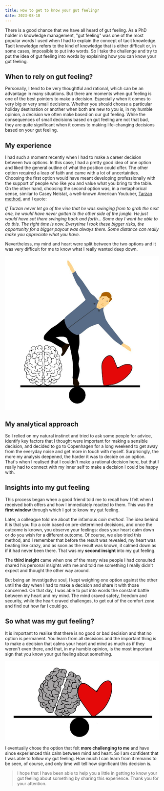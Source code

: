 ```yaml
---
title: How to get to know your gut feeling?
date: 2023-08-18
---
```

There is a good chance that we have all heard of gut feeling. As a PhD holder in knowledge management, "gut feeling" was one of the most popular words I used when I had to explain the concept of tacit knowledge. Tacit knowledge refers to the kind of knowledge that is either difficult or, in some cases, impossible to put into words. So I take the challenge and try to put the idea of gut feeling into words by explaining how you can know your gut feeling. 

## When to rely on gut feeling?

Personally, I tend to be very thoughtful and rational, which can be an advantage in many situations. But there are moments when gut feeling is one of the best pointers to make a decision. Especially when it comes to very big or very small decisions. Whether you should choose a particular holiday destination or another when both are new to you is, in my humble opinion, a decision we often make based on our gut feeling. While the consequences of small decisions based on gut feeling are not that bad, they are quite significant when it comes to making life-changing decisions based on your gut feeling. 

## My experience

I had such a moment recently when I had to make a career decision between two options. In this case, I had a pretty good idea of one option and liked the general outline of what the position could offer. The other option required a leap of faith and came with a lot of uncertainties. Choosing the first option would have meant developing professionally with the support of people who like you and value what you bring to the table. On the other hand, choosing the second option was, in a metaphorical sense, similar to Casey Neistat, a well-known American Youtuber, [Tarzan method](https://www.youtube.com/watch?v=9Vi7PPResIg&ab_channel=Dansnov1086), and I quote: 

*If Tarzan never let go of the vine that he was swinging from to grab the next one, he would have never gotten to the other side of the jungle. He just would have sat there swinging back and forth... Some day I wont be able to do this. The right time is now. Everytime I took these bigger risks, the opportunity for a bigger payout was always there. Some distance can really make you appreciate what you have.*

Nevertheless, my mind and heart were split between the two options and it was very difficult for me to know what I really wanted deep down.

![pic](6p1.jpeg)

## My analytical approach

So I relied on my natural instinct and tried to ask some people for advice, identify key factors that I thought were important for making a sensible decision, and decided to go to Copenhagen for a long weekend to get away from the everyday noise and get more in touch with myself. Surprisingly, the more my analysis deepened, the harder it was to decide on an option. That's when I realised that I couldn't make a rational decision here, but that I really had to connect with my inner self to make a decision I could be happy with. 

## Insights into my gut feeling

This process began when a good friend told me to recall how I felt when I received both offers and how I immediately reacted to them. This was the **first window** through which I got to know my gut feeling. 

Later, a colleague told me about the infamous *coin method*. The idea behind it is that you flip a coin based on pre-determined decisions, and once the outcome is known, you observe your feelings: does your heart calm down or do you wish for a different outcome. Of course, we also tried this method, and I remember that before the result was revealed, my heart was beating like crazy, and as soon as the result was known, it calmed down as if it had never been there. That was my **second insight** into my gut feeling. 

The **third insight** came when one of the many wise people I had consulted shared his personal insights with me and told me something I really didn't expect and thought the other way around.

But being an investigative soul, I kept weighing one option against the other until the day when I had to make a decision and share it with those concerned. On that day, I was able to put into words the constant battle between my heart and my mind. The mind craved safety, freedom and security, while the heart craved challenges, to get out of the comfort zone and find out how far I could go. 

## So what was my gut feeling?

It is important to realise that there is no good or bad decision and that no option is permanent. You learn from all decisions and the important thing is to make a decision that calms your heart and mind as much as if they weren't even there, and that, in my humble opinion, is the most important sign that you know your gut feeling about something.

![pic](6p2.jpeg)

I eventually chose the option that felt **more challenging to me** and have since experienced this calm between mind and heart. So I am confident that I was able to follow my gut feeling. How much I can learn from it remains to be seen, of course, and only time will tell how significant this decision is. 
 
> I hope that I have been able to help you a little in getting to know your gut feeling about something by sharing this experience. Thank you for your attention. 
